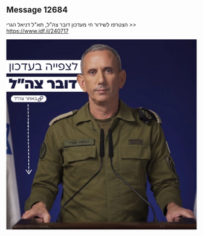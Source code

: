 ## Message 12684

הצטרפו לשידור חי מעדכון דובר צה"ל, תא"ל דניאל הגרי >> 
https://www.idf.il/240717

![Photo](12684/12684_photo.jpg)
